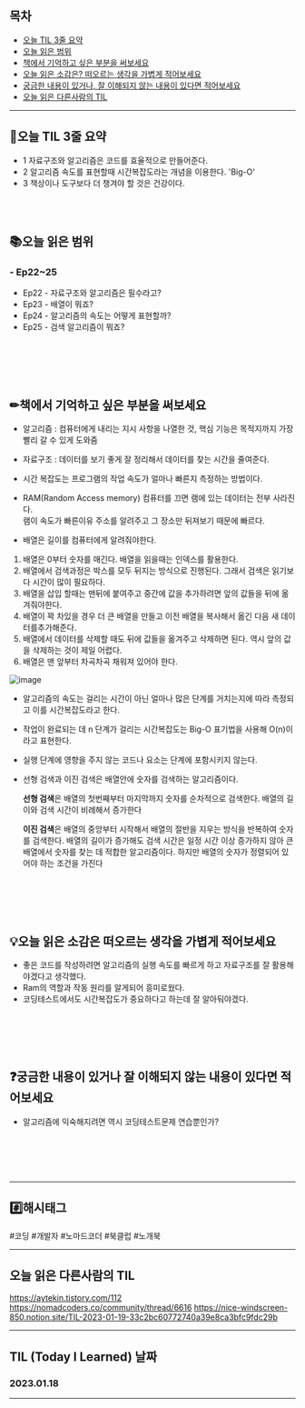 
## 목차

- [오늘 TIL 3줄 요약](#오늘-TIL-3줄-요약)
- [오늘 읽은 범위](#오늘-읽은-범위)
- [책에서 기억하고 싶은 부분을 써보세요](#책에서-기억하고-싶은-부분을-써보세요)
- [오늘 읽은 소감은? 떠오르는 생각을 가볍게 적어보세요](#오늘-읽은-소감은-떠오르는-생각을-가볍게-적어보세요)
- [궁금한 내용이 있거나, 잘 이해되지 않는 내용이 있다면 적어보세요](#궁금한-내용이-있거나-잘-이해되지-않는-내용이-있다면-적어보세요)
- [오늘 읽은 다른사람의 TIL](#오늘-읽은-다른사람의-TIL)

***
## 🌠오늘 TIL 3줄 요약

- 1 자료구조와 알고리즘은 코드를 효율적으로 만들어준다.
- 2 알고리즘 속도를 표현할때 시간복잡도라는 개념을 이용한다. 'Big-O'
- 3 책상이나 도구보다 더 챙겨야 할 것은 건강이다.
<br>
<br>


## 📚오늘 읽은 범위

### - Ep22~25
- Ep22 - 자료구조와 알고리즘은 필수라고?
- Ep23 - 배열이 뭐죠?
- Ep24 - 알고리즘의 속도는 어떻게 표현할까?
- Ep25 - 검색 알고리즘이 뭐죠?

<br>
<br>
<br>
<br>


## ✏책에서 기억하고 싶은 부분을 써보세요
- 알고리즘 : 컴퓨터에게 내리는 지시 사항을 나열한 것, 핵심 기능은 목적지까지 가장 빨리 갈 수 있게 도와줌
- 자료구조 : 데이터를 보기 좋게 잘 정리해서 데이터를 찾는 시간을 줄여준다.

- 시간 복잡도는 프로그램의 작업 속도가 얼마나 빠른지 측정하는 방법이다.
- RAM(Random Access memory) 컴퓨터를 끄면 램에 있는 데이터는 전부 사라진다.<br>
 램이 속도가 빠른이유 주소를 알려주고 그 장소만 뒤져보기 때문에 빠르다.
- 배열은 길이를 컴퓨터에게 알려줘야한다.
1. 배열은 0부터 숫자를 매긴다. 배열을 읽을때는 인덱스를 활용한다.
2. 배열에서 검색과정은 박스를 모두 뒤지는 방식으로 진행된다. 그래서 검색은 읽기보다 시간이 많이 필요하다.
3. 배열을 삽입 할때는 맨뒤에 붙여주고 중간에 값을 추가하려면 앞의 값들을 뒤에 옮겨줘야한다.
4. 배열이 꽉 차있을 경우 더 큰 배열을 만들고 이전 배열을 복사해서 옮긴 다음 새 데이터를추가해준다.
5. 배열에서 데이터를 삭제할 때도 뒤에 값들을 옮겨주고 삭제하면 된다. 역시 앞의 값을 삭제하는 것이 제일 어렵다.
6. 배열은 맨 앞부터 차곡차곡 채워져 있어야 한다.

![image](https://user-images.githubusercontent.com/103614919/213359176-29446b12-c725-40a7-9dcf-1c86d172ba98.png)


- 알고리즘의 속도는 걸리는 시간이 아닌 얼마나 많은 단계를 거치는지에 따라 측정되고 이를 시간복잡도라고 한다.<br>
- 작업이 완료되는 데 n 단계가 걸리는 시간복잡도는 Big-O 표기법을 사용해 O(n)이라고 표현한다. <br>
- 실행 단계에 영향을 주지 않는 코드나 요소는 단계에 포함시키지 않는다.
- 선형 검색과 이진 검색은 배열안에 숫자를 검색하는 알고리즘이다.
    
    **선형 검색**은 배열의 첫번째부터 마지막까지 숫자를 순차적으로 검색한다. 배열의 길이와 검색 시간이 비례해서 증가한다
    
    **이진 검색**은 배열의 중앙부터 시작해서 배열의 절반을 지우는 방식을 반복하여 숫자를 검색한다.
    배열의 길이가 증가해도 검색 시간은 일정 시간 이상 증가하지 않아 큰 배열에서 숫자를 찾는 데 적합한 알고리즘이다. 하지만 배열의 숫자가 정렬되어 있어야 하는 조건을 가진다



<br>
<br>
<br>
<br>


## 💡오늘 읽은 소감은 떠오르는 생각을 가볍게 적어보세요
- 좋은 코드를 작성하려면 알고리즘의 실행 속도를 빠르게 하고 자료구조를 잘 활용해야겠다고 생각했다.
- Ram의 역할과 작동 원리를 알게되어 흥미로웠다.
- 코딩테스트에서도 시간복잡도가 중요하다고 하는데 잘 알아둬야겠다.
<br>
<br>
<br>
<br>


## ❓궁금한 내용이 있거나 잘 이해되지 않는 내용이 있다면 적어보세요
- 알고리즘에 익숙해지려면 역시 코딩테스트문제 연습뿐인가?


<br>
<br>
<br>
<br>







***

## #️⃣해시태그 ##
#코딩 #개발자 #노마드코더 #북클럽 #노개북

***

## 오늘 읽은 다른사람의 TIL
https://aytekin.tistory.com/112  
https://nomadcoders.co/community/thread/6616
https://nice-windscreen-850.notion.site/TIL-2023-01-19-33c2bc60772740a39e8ca3bfc9fdc29b



***

## TIL (Today I Learned) 날짜
  
  ### 2023.01.18
  
***

